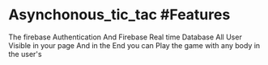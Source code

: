 # Asynchonous_tic_tac #Features

The firebase Authentication
And Firebase Real time Database
All User Visible in your page
And in the End you can Play the game with any body in the user's


